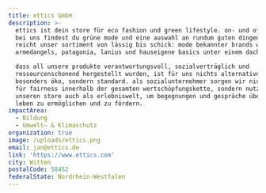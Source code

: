 ```yaml
---
title: ettics GmbH
description: >-
  ettics ist dein store für eco fashion und green lifestyle. on- und offline.
  bei uns findest du grüne mode und eine auswahl an rundum guten dingen. dabei
  reicht unser sortiment von lässig bis schick: mode bekannter brands wie
  armedangels, patagonia, lanius und hauseigene basics unter einem dach.

  dass all unsere produkte verantwortungsvoll, sozialverträglich und
  ressourcenschonend hergestellt wurden, ist für uns nichts alternatives oder
  besonders öko, sondern standard. als sozialunternehmer sorgen wir nicht nur
  für fairness innerhalb der gesamten wertschöpfungskette, sondern nutzen
  unseren store auch als erlebniswelt, um begegnungen und gespräche über faires
  leben zu ermöglichen und zu fördern.
impactArea:
  - Bildung
  - Umwelt– & Klimaschutz
organization: true
image: /uploads/ettics.png
email: jan@ettics.de
link: 'https://www.ettics.com'
city: Witten
postalCode: 58452
federalState: Nordrhein-Westfalen
---
```


